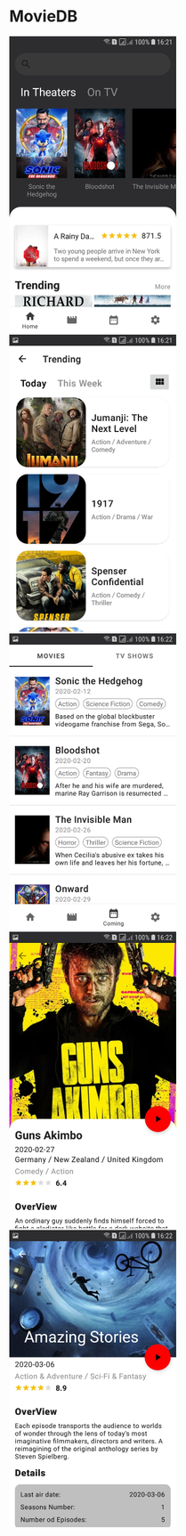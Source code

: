 # MovieDB
<img src="sceenshots/Screenshot_20200311-162141_MovieDB.jpg" width="300"></img>
<img src="sceenshots/Screenshot_20200311-162153_MovieDB.jpg" width="300"></img>
<img src="sceenshots/Screenshot_20200311-162200_MovieDB.jpg" width="300"></img>
<img src="sceenshots/Screenshot_20200311-162219_MovieDB.jpg" width="300"></img>
<img src="sceenshots/Screenshot_20200311-162242_MovieDB.jpg" width="300"></img>